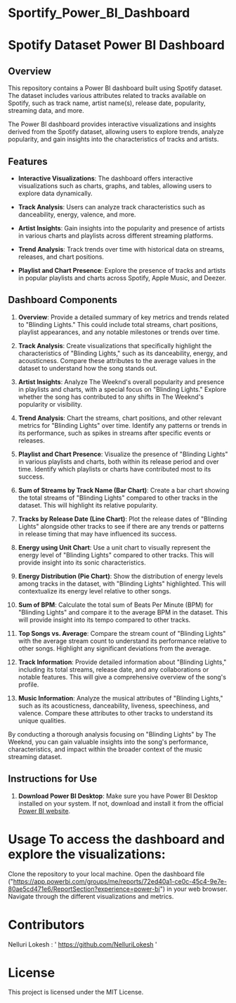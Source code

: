 # Sportify_Power_BI_Dashboard

# Spotify Dataset Power BI Dashboard

## Overview

This repository contains a Power BI dashboard built using Spotify dataset. The dataset includes various attributes related to tracks available on Spotify, such as track name, artist name(s), release date, popularity, streaming data, and more.

The Power BI dashboard provides interactive visualizations and insights derived from the Spotify dataset, allowing users to explore trends, analyze popularity, and gain insights into the characteristics of tracks and artists.

## Features

- **Interactive Visualizations**: The dashboard offers interactive visualizations such as charts, graphs, and tables, allowing users to explore data dynamically.
  
- **Track Analysis**: Users can analyze track characteristics such as danceability, energy, valence, and more.
  
- **Artist Insights**: Gain insights into the popularity and presence of artists in various charts and playlists across different streaming platforms.
  
- **Trend Analysis**: Track trends over time with historical data on streams, releases, and chart positions.
  
- **Playlist and Chart Presence**: Explore the presence of tracks and artists in popular playlists and charts across Spotify, Apple Music, and Deezer.

## Dashboard Components

1. **Overview**: Provide a detailed summary of key metrics and trends related to "Blinding Lights." This could include total streams, chart positions, playlist appearances, and any notable milestones or trends over time.

2. **Track Analysis**: Create visualizations that specifically highlight the characteristics of "Blinding Lights," such as its danceability, energy, and acousticness. Compare these attributes to the average values in the dataset to understand how the song stands out.

3. **Artist Insights**: Analyze The Weeknd's overall popularity and presence in playlists and charts, with a special focus on "Blinding Lights." Explore whether the song has contributed to any shifts in The Weeknd's popularity or visibility.

4. **Trend Analysis**: Chart the streams, chart positions, and other relevant metrics for "Blinding Lights" over time. Identify any patterns or trends in its performance, such as spikes in streams after specific events or releases.

5. **Playlist and Chart Presence**: Visualize the presence of "Blinding Lights" in various playlists and charts, both within its release period and over time. Identify which playlists or charts have contributed most to its success.

6. **Sum of Streams by Track Name (Bar Chart)**: Create a bar chart showing the total streams of "Blinding Lights" compared to other tracks in the dataset. This will highlight its relative popularity.

7. **Tracks by Release Date (Line Chart)**: Plot the release dates of "Blinding Lights" alongside other tracks to see if there are any trends or patterns in release timing that may have influenced its success.

8. **Energy using Unit Chart**: Use a unit chart to visually represent the energy level of "Blinding Lights" compared to other tracks. This will provide insight into its sonic characteristics.

9. **Energy Distribution (Pie Chart)**: Show the distribution of energy levels among tracks in the dataset, with "Blinding Lights" highlighted. This will contextualize its energy level relative to other songs.

10. **Sum of BPM**: Calculate the total sum of Beats Per Minute (BPM) for "Blinding Lights" and compare it to the average BPM in the dataset. This will provide insight into its tempo compared to other tracks.

11. **Top Songs vs. Average**: Compare the stream count of "Blinding Lights" with the average stream count to understand its performance relative to other songs. Highlight any significant deviations from the average.

12. **Track Information**: Provide detailed information about "Blinding Lights," including its total streams, release date, and any collaborations or notable features. This will give a comprehensive overview of the song's profile.

13. **Music Information**: Analyze the musical attributes of "Blinding Lights," such as its acousticness, danceability, liveness, speechiness, and valence. Compare these attributes to other tracks to understand its unique qualities.

By conducting a thorough analysis focusing on "Blinding Lights" by The Weeknd, you can gain valuable insights into the song's performance, characteristics, and impact within the broader context of the music streaming dataset.
## Instructions for Use

1. **Download Power BI Desktop**: Make sure you have Power BI Desktop installed on your system. If not, download and install it from the official [Power BI website](https://powerbi.microsoft.com/).




# Usage To access the dashboard and explore the visualizations:
Clone the repository to your local machine.
Open the dashboard file ("https://app.powerbi.com/groups/me/reports/72ed40a1-ce0c-45c4-9e7e-80ae5cd471e6/ReportSection?experience=power-bi") in your web browser.
Navigate through the different visualizations and metrics.

# Contributors
Nelluri Lokesh : ' https://github.com/NelluriLokesh '
# License
This project is licensed under the MIT License.
